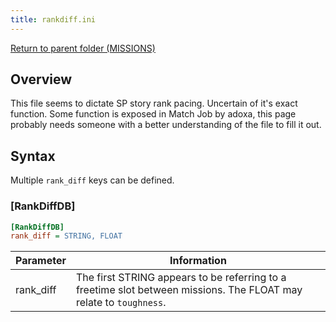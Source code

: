 ```yaml
---
title: rankdiff.ini
---
```


[Return to parent folder (MISSIONS)](../../Missions/index.md)

## Overview

This file seems to dictate SP story rank pacing. Uncertain of it's exact function. Some function is exposed in Match Job by adoxa, this page probably needs someone with a better understanding of the file to fill it out.

## Syntax

Multiple `rank_diff` keys can be defined.

### [RankDiffDB]

```ini
[RankDiffDB]
rank_diff = STRING, FLOAT
```

| Parameter | Information                                                                                                        |
| --------- | ------------------------------------------------------------------------------------------------------------------ |
| rank_diff | The first STRING appears to be referring to a freetime slot between missions. The FLOAT may relate to `toughness`. |
